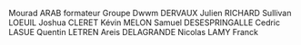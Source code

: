 Mourad ARAB formateur
Groupe Dwwm
DERVAUX Julien
RICHARD Sullivan
LOEUIL Joshua
CLERET Kévin
MELON Samuel
DESESPRINGALLE Cedric
LASUE Quentin
LETREN Areis
DELAGRANDE Nicolas
LAMY Franck

